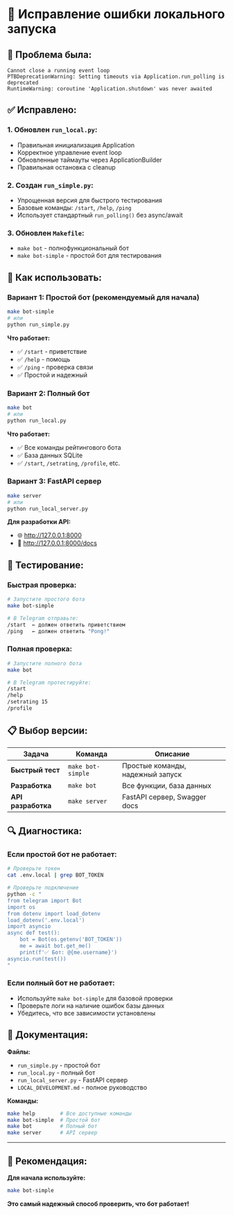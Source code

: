 # 🔧 Исправление ошибки локального запуска

## 🐛 **Проблема была:**
```
Cannot close a running event loop
PTBDeprecationWarning: Setting timeouts via Application.run_polling is deprecated
RuntimeWarning: coroutine 'Application.shutdown' was never awaited
```

## ✅ **Исправлено:**

### **1. Обновлен `run_local.py`:**
- Правильная инициализация Application
- Корректное управление event loop
- Обновленные таймауты через ApplicationBuilder
- Правильная остановка с cleanup

### **2. Создан `run_simple.py`:**
- Упрощенная версия для быстрого тестирования
- Базовые команды: `/start`, `/help`, `/ping`
- Использует стандартный `run_polling()` без async/await

### **3. Обновлен `Makefile`:**
- `make bot` - полнофункциональный бот
- `make bot-simple` - простой бот для тестирования

## 🚀 **Как использовать:**

### **Вариант 1: Простой бот (рекомендуемый для начала)**
```bash
make bot-simple
# или
python run_simple.py
```

**Что работает:**
- ✅ `/start` - приветствие
- ✅ `/help` - помощь  
- ✅ `/ping` - проверка связи
- ✅ Простой и надежный

### **Вариант 2: Полный бот**
```bash
make bot
# или
python run_local.py
```

**Что работает:**
- ✅ Все команды рейтингового бота
- ✅ База данных SQLite
- ✅ `/start`, `/setrating`, `/profile`, etc.

### **Вариант 3: FastAPI сервер**
```bash
make server
# или
python run_local_server.py
```

**Для разработки API:**
- 🌐 http://127.0.0.1:8000
- 📖 http://127.0.0.1:8000/docs

## 🧪 **Тестирование:**

### **Быстрая проверка:**
```bash
# Запустите простого бота
make bot-simple

# В Telegram отправьте:
/start  ← должен ответить приветствием
/ping   ← должен ответить "Pong!"
```

### **Полная проверка:**
```bash
# Запустите полного бота
make bot

# В Telegram протестируйте:
/start
/help
/setrating 15
/profile
```

## 📋 **Выбор версии:**

| Задача | Команда | Описание |
|--------|---------|----------|
| **Быстрый тест** | `make bot-simple` | Простые команды, надежный запуск |
| **Разработка** | `make bot` | Все функции, база данных |
| **API разработка** | `make server` | FastAPI сервер, Swagger docs |

## 🔍 **Диагностика:**

### **Если простой бот не работает:**
```bash
# Проверьте токен
cat .env.local | grep BOT_TOKEN

# Проверьте подключение
python -c "
from telegram import Bot
import os
from dotenv import load_dotenv
load_dotenv('.env.local')
import asyncio
async def test():
    bot = Bot(os.getenv('BOT_TOKEN'))
    me = await bot.get_me()
    print(f'✅ Бот: @{me.username}')
asyncio.run(test())
"
```

### **Если полный бот не работает:**
- Используйте `make bot-simple` для базовой проверки
- Проверьте логи на наличие ошибок базы данных
- Убедитесь, что все зависимости установлены

## 📖 **Документация:**

**Файлы:**
- `run_simple.py` - простой бот
- `run_local.py` - полный бот  
- `run_local_server.py` - FastAPI сервер
- `LOCAL_DEVELOPMENT.md` - полное руководство

**Команды:**
```bash
make help        # Все доступные команды
make bot-simple  # Простой бот
make bot         # Полный бот
make server      # API сервер
```

---

## 🎯 **Рекомендация:**

**Для начала используйте:**
```bash
make bot-simple
```

**Это самый надежный способ проверить, что бот работает!**
